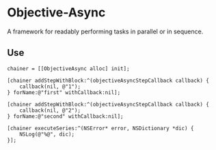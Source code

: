 Objective-Async
===============

A framework for readably performing tasks in parallel or in sequence. 


Use
-----
    chainer = [[ObjectiveAsync alloc] init];
      
    [chainer addStepWithBlock:^(objectiveAsyncStepCallback callback) {
        callback(nil, @"1");
    } forName:@"first" withCallback:nil];
    
    [chainer addStepWithBlock:^(objectiveAsyncStepCallback callback) {
        callback(nil, @"2");
    } forName:@"second" withCallback:nil];
    
    [chainer executeSeries:^(NSError* error, NSDictionary *dic) {
        NSLog(@"%@", dic);
    }];
    

